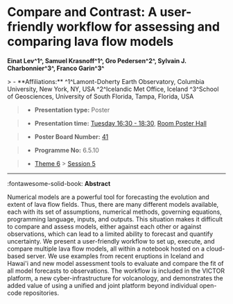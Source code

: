 # Compare and Contrast: A user-friendly workflow for assessing and comparing lava flow models

**Einat Lev^1^, Samuel Krasnoff^1^, Gro Pedersen^2^, Sylvain J. Charbonnier^3^, Franco Garin^3^**

<!-- more -->> - **Affiliations:** ^1^Lamont-Doherty Earth Observatory, Columbia University, New York, NY, USA ^2^Icelandic Met Office, Iceland ^3^School of Geosciences, University of South Florida, Tampa, Florida, USA

> - **Presentation type:** Poster

> - **Presentation time:** [Tuesday 16:30 - 18:30](../sessions_comparison.md#__tabbed_2_6), [Room Poster Hall](../maps_venue.md#__tabbed_1_1)

> - **Poster Board Number:** [41](../map_poster_boards.md#tuesday)

> - **Programme No:** 6.5.10

> - [Theme 6](../theme6.md) > [Session 5](../sessions/session-6-5.md)

--- 

:fontawesome-solid-book: **Abstract**

Numerical models are a powerful tool for forecasting the evolution and extent of lava flow fields. Thus, there are many different models available, each with its set of assumptions, numerical methods, governing equations, programming language, inputs, and outputs. This situation makes it difficult to compare and assess models, either against each other or against observations, which can lead to a limited ability to forecast and quantify uncertainty. We present a user-friendly workflow to set up, execute, and compare multiple lava flow models, all within a notebook hosted on a cloud-based server. We use examples from recent eruptions in Iceland and Hawai'i and new model assessment tools to evaluate and compare the fit of all model forecasts to observations. The workflow is included in the VICTOR platform, a new cyber-infrastructure for volcanology, and demonstrates the added value of using a unified and joint platform beyond individual open-code repositories. 

